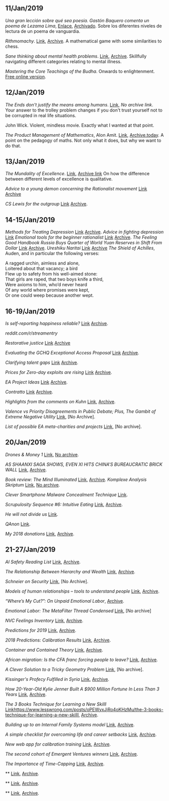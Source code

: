 ## 11/Jan/2019

*Una gran lección sobre qué sea poesía. Gastón Baquero comenta un poema de Lezama Lima*, [Enlace](http://ccm-cidehamete.blogspot.com/2019/01/una-gran-leccion-sobre-que-sea-poesia.html), [Archivado](https://web.archive.org/web/20190112073755/http://ccm-cidehamete.blogspot.com/2019/01/una-gran-leccion-sobre-que-sea-poesia.html). Sobre los diferentes niveles de lectura de un poema de vanguardia.
 
*Rithmomachy*. [Link](https://en.wikipedia.org/wiki/Rithmomachy), [Archive](https://web.archive.org/web/20170402165335/https://en.wikipedia.org/wiki/Rithmomachy). A mathematical game with some similarities to chess.
 
*Sane thinking about mental health problems*. [Link](https://srconstantin.wordpress.com/2016/12/12/sane-thinking-about-mental-problems/), [Archive](https://web.archive.org/web/20170618223222/https://srconstantin.wordpress.com/2016/12/12/sane-thinking-about-mental-problems/). Skillfully navigating different categories relating to mental illness.

*Mastering the Core Teachings of the Budha*. Onwards to enlightenment. [Free online version](https://www.mctb.org/).

## 12/Jan/2019
*The Ends don't justify the means among humans*. [Link]( https://www.lesswrong.com/posts/K9ZaZXDnL3SEmYZqB/ends-don-t-justify-means-among-humans), *No archive link*. Your answer to the trolley problem changes if you don't trust yourself not to be corrupted in real life situations.

John Wick. Violent, mindless movie. Exactly what I wanted at that point.

*The Product Management of Mathematics*, Alon Amit. [Link](https://affinemess.quora.com/The-Product-Management-of-Mathematics), [Archive.today](http://archive.is/zcfte). A point on the pedagogy of maths. Not only what it does, but why we want to do that.

## 13/Jan/2019
*The Mundality of Excellence*. [Link](https://www.reddit.com/r/slatestarcodex/comments/afjy3a/the_mundanity_of_excellence/), [Archive link](https://web.archive.org/save/https://www.reddit.com/r/slatestarcodex/comments/afjy3a/the_mundanity_of_excellence/) On how the difference between different levels of excellence is qualitative.

*Advice to a young demon concerning the Rationalist movement* [Link](https://www.reddit.com/r/slatestarcodex/comments/adxug8/advice_to_a_young_demon_concerning_the/) [Archive](https://web.archive.org/web/*/https://www.reddit.com/r/slatestarcodex/comments/adxug8/advice_to_a_young_demon_concerning_the/)

*CS Lewis for the outgroup* [Link](https://www.reddit.com/r/slatestarcodex/comments/aeb0d1/cs_lewis_for_the_outgroup/) [Archive](https://web.archive.org/web/20190112052858/https://www.reddit.com/r/slatestarcodex/comments/aeb0d1/cs_lewis_for_the_outgroup/). 

## 14-15/Jan/2019
*Methods for Treating Depression* [Link](https://www.lesswrong.com/posts/sagbSbm3KdH6tHQKP/methods-for-treating-depression) [Archive](https://web.archive.org/web/20190116125918/https://www.lesswrong.com/posts/sagbSbm3KdH6tHQKP/methods-for-treating-depression). 
*Advice in fighting depression* [Link](https://www.lesswrong.com/posts/qGyrtXgqYKpwZvLSn/advice-in-fighting-depression) 
*Emotional tools for the beginner rationalist* [Link](https://www.lesswrong.com/posts/GKpiSeLuGWYTGu4CC/emotional-tools-for-the-beginner-rationalist) [Archive](https://web.archive.org/web/20190116125736/https://www.lesswrong.com/posts/GKpiSeLuGWYTGu4CC/emotional-tools-for-the-beginner-rationalist). 
*The Feeling Good Handbook*
*Russia Buys Quarter of World Yuan Reserves in Shift From Dollar* [Link](https://finance.yahoo.com/news/russia-dumps-101-billion-dollar-085753166.html) [Archive](https://web.archive.org/web/20190110141641/https://finance.yahoo.com/news/russia-dumps-101-billion-dollar-085753166.html). 
*Ureshiku Naritai* [Link](https://www.lesswrong.com/posts/xnPFYBuaGhpq869mY/ureshiku-naritai) [Archive](https://web.archive.org/web/20180101000000*/https://www.lesswrong.com/posts/xnPFYBuaGhpq869mY/ureshiku-naritai)
*The Shield of Achilles*, Auden, and in particular the following verses:

A ragged urchin, aimless and alone,  
Loitered about that vacancy; a bird  
Flew up to safety from his well-aimed stone:  
That girls are raped, that two boys knife a third,  
Were axioms to him, who’d never heard  
Of any world where promises were kept,  
Or one could weep because another wept.  

## 16-19/Jan/2019
*Is self-reporting happiness reliable?* [Link](https://www.clearerthinking.org/single-post/2019/01/08/Is-self-reporting-happiness-reliable) [Archive]().  

*reddit.com/r/streamentry*  

*Restorative justice* [Link](https://thingofthings.wordpress.com/2019/01/16/scrupulosity-sequence-5-restorative-justice/) [Archive](https://web.archive.org/web/20190116201510/https://thingofthings.wordpress.com/2019/01/16/scrupulosity-sequence-5-restorative-justice/)

*Evaluating the GCHQ Exceptional Access Proposal* [Link](https://www.schneier.com/blog/archives/2019/01/evaluating_the_.html) [Archive](https://web.archive.org/web/*/https://www.schneier.com/blog/archives/2019/01/evaluating_the_.html). 


*Clarifying talent gaps* [Link](https://80000hours.org/2018/11/clarifying-talent-gaps/) [Archive](). 

*Prices for Zero-day exploits are rising* [Link](https://www.schneier.com/blog/archives/2019/01/prices_for_zero.html) [Archive](https://web.archive.org/web/*/https://www.schneier.com/blog/archives/2019/01/prices_for_zero.html). 

*EA Project Ideas* [Link](https://www.notion.so/EA-Summit-Project-Ideas-62dafc9a24034cd18d979caab3654168) [Archive](https://web.archive.org/web/20190119112927/https://www.notion.so/EA-Summit-Project-Ideas-62dafc9a24034cd18d979caab3654168). 

*Contratto* [Link](https://archiveofourown.org/works/7127255) [Archive](https://web.archive.org/web/*/https://archiveofourown.org/works/7127255). 

*Highlights from the comments on Kuhn* [Link](https://slatestarcodex.com/2019/01/17/highlights-from-the-comments-on-kuhn/), [Archive](https://web.archive.org/web/*/https://slatestarcodex.com/2019/01/17/highlights-from-the-comments-on-kuhn/). 

*Valence vs Priority Disagreements in Public Debate; Plus, The Gambit of Extreme Negative Utility* [Link](https://cognitionandevolution.blogspot.com/2019/01/valence-vs-priority-disagreements-in.html), [No Archive]. 

*List of possible EA meta-charities and projects* [Link](https://forum.effectivealtruism.org/posts/67SuuuWJvDC383usF/list-of-possible-ea-meta-charities-and-projects), [No archive]. 

## 20/Jan/2019
*Drones & Money 1* [Link](https://james-compton.com/2016/09/a-pic-is-worth-a-thousand-words-this-one-is-worth-50000/), [No archive](). 

*AS SHAANXI SAGA SHOWS, EVEN XI HITS CHINA’S BUREAUCRATIC BRICK WALL* [Link](https://www.scmp.com/week-asia/opinion/article/2182577/shaanxi-saga-shows-even-xi-hits-chinas-bureaucratic-brick-wall), [Archive](https://web.archive.org/web/*/https://www.scmp.com/week-asia/opinion/article/2182577/shaanxi-saga-shows-even-xi-hits-chinas-bureaucratic-brick-wall). 

*Book review: The Mind Illuminated* [Link](https://slatestarcodex.com/2018/11/28/book-review-the-mind-illuminated/), [Archive](https://web.archive.org/web/*/https://slatestarcodex.com/2018/11/28/book-review-the-mind-illuminated/). 
*Komplexe Analysis Skriptum* [Link](https://www.mat.univie.ac.at/~has/complex/scriptumII.pdf), [No archive](). 

*Clever Smartphone Malware Concealment Technique* [Link](https://www.schneier.com/blog/archives/2019/01/clever_smartpho.html). 

*Scrupulosity Sequence #6: Intuitive Eating* [Link](https://thingofthings.wordpress.com/2019/01/21/scrupulosity-sequence-5-intuitive-eating/), [Archive](https://web.archive.org/web/*/https://thingofthings.wordpress.com/2019/01/21/scrupulosity-sequence-5-intuitive-eating/). 

*He will not divide us* [Link](https://en.wikipedia.org/wiki/LaBeouf,_R%C3%B6nkk%C3%B6_%26_Turner#HEWILLNOTDIVIDE.US,_2017_%E2%80%93_ongoing). 

*QAnon* [Link](https://en.wikipedia.org/wiki/QAnon).

*My 2018 donations* [Link](https://www.benkuhn.net/giving-2018), [Archive](https://web.archive.org/web/*/https://www.benkuhn.net/giving-2018). 

## 21-27/Jan/2019

*AI Safety Reading List* [Link](https://80000hours.org/ai-safety-syllabus/#reading-list), [Archive](https://web.archive.org/web/20190123035508/https://80000hours.org/ai-safety-syllabus/). 

*The Relationship Between Hierarchy and Wealth* [Link](https://srconstantin.wordpress.com/2019/01/23/the-relationship-between-hierarchy-and-wealth/), [Archive](https://web.archive.org/web/20190126080207/https://srconstantin.wordpress.com/2019/01/23/the-relationship-between-hierarchy-and-wealth/). 

*Schneier on Security* [Link](https://www.schneier.com/blog/archives/2019/01/), [No Archive]. 

*Models of human relationships – tools to understand people* [Link](http://bearlamp.com.au/models-of-human-relationships-tools-to-understand-people/), [Archive](https://web.archive.org/web/20190101005115/http://bearlamp.com.au/models-of-human-relationships-tools-to-understand-people/). 

*“Where’s My Cut?”: On Unpaid Emotional Labor*, [Archive](https://web.archive.org/web/20151013160756/http://the-toast.net/2015/07/13/emotional-labor/view-all/). 

*Emotional Labor: The MetaFilter Thread Condensed* [Link](https://drive.google.com/file/d/0B0UUYL6kaNeBTDBRbkJkeUtabEk/view), [No archive] 

*NVC Feelings Inventory* [Link](http://www.cnvc.org/Training/feelings-inventory), [Archive](https://web.archive.org/web/20190118234904/http://www.cnvc.org/Training/feelings-inventory). 

*Predictions for 2019* [Link](https://slatestarcodex.com/2019/01/25/predictions-for-2019/), [Archive](https://web.archive.org/web/20190125163331/https://slatestarcodex.com/2019/01/25/predictions-for-2019/). 

*2018 Predictions: Calibration Results* [Link](https://slatestarcodex.com/2019/01/22/2018-predictions-calibration-results/), [Archive](https://web.archive.org/web/20190125201016/https://slatestarcodex.com/2019/01/22/2018-predictions-calibration-results/). 

*Container and Contained Theory* [Link](http://bearlamp.com.au/container-and-contained-theory-by-wilfred-bion/), [Archive](https://web.archive.org/web/20190127174712/http://bearlamp.com.au/container-and-contained-theory-by-wilfred-bion/). 

*African migration: Is the CFA franc forcing people to leave?* [Link](https://www.bbc.com/news/world-africa-46960532), [Archive](https://web.archive.org/web/*/https://www.bbc.com/news/world-africa-46960532). 

*A Clever Solution to a Tricky Geometry Problem* [Link](https://levsblog.quora.com/A-Clever-Solution-to-a-Tricky-Geometry-Problem), [No archive]. 

*Kissinger's Profecy Fulfilled in Syria* [Link](https://warontherocks.com/2019/01/kissingers-prophecy-fulfilled-in-syria/), [Archive](https://web.archive.org/web/20190127175404/https://warontherocks.com/2019/01/kissingers-prophecy-fulfilled-in-syria/). 

*How 20-Year-Old Kylie Jenner Built A $900 Million Fortune In Less Than 3 Years* [Link](https://www.forbes.com/sites/forbesdigitalcovers/2018/07/11/how-20-year-old-kylie-jenner-built-a-900-million-fortune-in-less-than-3-years/#7082afb4aa62), [Archive](https://web.archive.org/web/20190127040808/https://www.forbes.com/sites/forbesdigitalcovers/2018/07/11/how-20-year-old-kylie-jenner-built-a-900-million-fortune-in-less-than-3-years/). 

*The 3 Books Technique for Learning a New Skilll* [Link]()https://www.lesswrong.com/posts/oPEWyxJjRo4oKHzMu/the-3-books-technique-for-learning-a-new-skilll, [Archive](https://web.archive.org/web/20190112202522/https://www.lesswrong.com/posts/oPEWyxJjRo4oKHzMu/the-3-books-technique-for-learning-a-new-skilll). 

*Building up to an Internal Family Systems model* [Link](https://www.lesswrong.com/posts/5gfqG3Xcopscta3st/building-up-to-an-internal-family-systems-model), [Archive](https://web.archive.org/web/20190127175642/https://www.lesswrong.com/posts/5gfqG3Xcopscta3st/building-up-to-an-internal-family-systems-model). 

*A simple checklist for overcoming life and career setbacks* [Link](https://80000hours.org/2018/12/dealing-with-setbacks/), [Archive](https://80000hours.org/2018/12/dealing-with-setbacks/). 

*New web app for calibration training* [Link](https://www.openphilanthropy.org/blog/new-web-app-calibration-training), [Archive](https://web.archive.org/web/20190123151025/https://www.openphilanthropy.org/blog/new-web-app-calibration-training). 

*The second cohort of Emergent Ventures winners* [Link](https://marginalrevolution.com/marginalrevolution/2018/12/second-cohort-emergent-ventures-winners.html), [Archive](https://web.archive.org/web/20190119222034/https://marginalrevolution.com/marginalrevolution/2018/12/second-cohort-emergent-ventures-winners.html). 

*The Importance of Time-Capping* [Link](https://forum.effectivealtruism.org/posts/nCJCuLaWHt3oooM3y/the-importance-of-time-capping), [Archive](https://web.archive.org/web/20190127175927/https://forum.effectivealtruism.org/posts/nCJCuLaWHt3oooM3y/the-importance-of-time-capping). 

** [Link](), [Archive](). 

** [Link](), [Archive](). 

** [Link](), [Archive](). 
